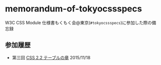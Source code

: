 # memorandum-of-tokyocssspecs
W3C CSS Module 仕様書もくもく会@東京(`#tokyocssspecs`)に参加した際の備忘録

## 参加履歴
- 第三回 [CSS 2.2 テーブルの章](http://momdo.github.io/css2/tables.html) 2015/11/18
